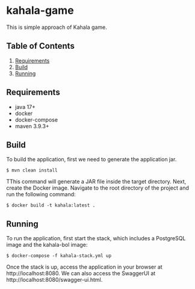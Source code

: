 # kahala-game

This is simple approach of Kahala game.

## Table of Contents
1. [Requirements](#requirements)
1. [Build](#build)
1. [Running](#running)

## Requirements

- java 17+
- docker
- docker-compose
- maven 3.9.3+

## Build

To build the application, first we need to generate the application jar.
```shell
$ mvn clean install
```
TThis command will generate a JAR file inside the target directory. 
Next, create the Docker image. Navigate to the root directory of the project and run the following command:
```shell
$ docker build -t kahala:latest .
```

## Running
To run the application, first start the stack, which includes a PostgreSQL image and the kahala-bol image:
```shell
$ docker-compose -f kahala-stack.yml up
```

Once the stack is up, access the application in your browser at http://localhost:8080.
We can also access the SwaggerUI at http://localhost:8080/swagger-ui.html.